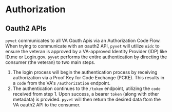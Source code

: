 # Authorization

## Oauth2 APIs

`pyvet` communicates to all VA Oauth Apis via an Authorization Code Flow. When trying to communicate with an oauth2 API,
`pyvet` will utilize `oidc` to ensure the veteran is approved by a VA-approved Identity Provider (IDP) like ID.me or Login.gov. `pyvet` performs the entire authentication by directing the consumer (the veteran) to two main steps.

1. The login process will begin the authentication process by receiving authorization via a Proof Key for Code Exchange (PCKE). This results in a `code` from the VA's `/authorization` endpoint.
2. The authentication continues to the `/token` endpoint, utilizing the `code` received from step 1. Upon success, a bearer `token` (along with other metadata) is provided. `pyvet` will then return the desired data ftom the VA oauth2 API to the consumer.
